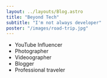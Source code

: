 ```yaml
---
layout: ../layouts/Blog.astro
title: "Beyond Tech"
subtitle: "I'm not always developer"
poster: "/images/road-trip.jpg"
---
```


- YouTube Influencer
- Photographer
- Videoographer
- Blogger
- Professional traveler
